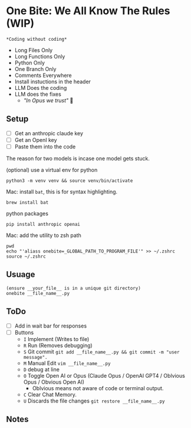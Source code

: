 # One Bite: We All Know The Rules (WIP) 

    *Coding without coding*

 - Long Files Only
 - Long Functions Only
 - Python Only
 - One Branch Only
 - Comments Everywhere
 - Install instuctions in the header 
 - LLM Does the coding
 - LLM does the fixes
    - *"In Opus we trust"* 🙏


## Setup
 - [ ] Get an anthropic claude key
 - [ ] Get an OpenI key
 - [ ] Paste them into the code

The reason for two models is incase one model gets stuck. 

(optional) use a virtual env for python
```
python3 -m venv venv && source venv/bin/activate
```

Mac: install `bat`, this is for syntax highlighting. 
```
brew install bat
```

python packages
```
pip install anthropic openai
```

Mac: add the utility to zsh path
```
pwd
echo "'aliass onebite=_GLOBAL_PATH_TO_PROGRAM_FILE'" >> ~/.zshrc
source ~/.zshrc
```

## Usuage
```
(ensure __your_file__ is in a unique git directory) 
onebite __file_name__.py
```

## ToDo

 - [ ] Add in wait bar for responses
 - [ ] Buttons 
    - `I` Implement (Writes to file)
    - `R` Run (Removes debugging) 
    - `S` Git commit `git add __file_name__.py && git commit -m "user message".` 
    - `M` Manual Edit `vim __file_name__.py`
    - `D` debug at line
    - `O` Toggle Open AI or Opus (Claude Opus / OpenAI GPT4 / Oblvious Opus / Obvious Open AI)
        - Oblvious means not aware of code or terminal output. 
    - `C` Clear Chat Memory.
    - `U` Discards the file changes `git restore __file_name__.py`

## Notes


